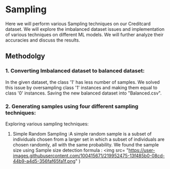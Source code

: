 # Sampling

Here we will perform various Sampling techniques on our Creditcard dataset. We will explore the imbalanced dataset issues and 
implementation of various techniques on different ML models. We will further analyze their accuracies and discuss the results.

## Methodolgy
### 1. Converting Imbalanced dataset to balanced dataset: <br>
   In the given dataset, the class '1' has less number of samples. We solved this issue by oversampling class '1' instances
   and making them equal to class '0' instances. Saving the new balanced dataset into "Balanced.csv".
   
### 2. Generating samples using four different sampling techniques: <br>
   Exploring various sampling techniques:
   1. Simple Random Sampling :A simple random sample is a subset of individuals chosen from a larger set in which a subset of individuals are chosen randomly, all with         the same probability. We found the sample size using Sample size detection formula :
      <img src= "https://user-images.githubusercontent.com/100415671/219952475-13f485b0-08cd-44b9-a4d5-356faf65fa1f.png" )




